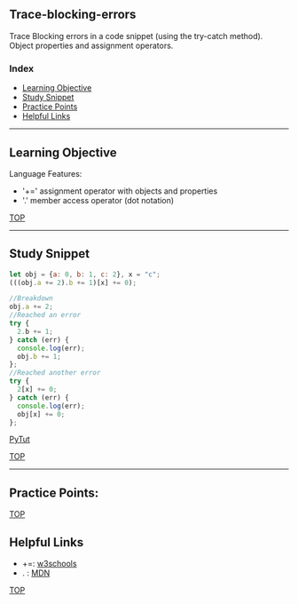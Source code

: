 ## Trace-blocking-errors

Trace Blocking errors in a code snippet (using the try-catch method). Object properties and assignment operators.

### Index
* [Learning Objective](#learning-objective)
* [Study Snippet](#study-snippet)
* [Practice Points](#practice-points)
* [Helpful Links](#helpful-links)
___

## Learning Objective

Language Features:
* '+=' assignment operator with objects and properties 
* '.' member access operator (dot notation)


[TOP](#index)

___
 
## Study Snippet

```js
let obj = {a: 0, b: 1, c: 2}, x = "c"; 
(((obj.a += 2).b += 1)[x] += 0);

//Breakdown
obj.a += 2;
//Reached an error
try {
  2.b += 1;
} catch (err) {
  console.log(err);
  obj.b += 1;
};
//Reached another error
try {
  2[x] += 0;
} catch (err) {
  console.log(err);
  obj[x] += 0;
};

```

[PyTut](https://goo.gl/8itcaE)

[TOP](#index)

___

## Practice Points:

[TOP](#index)

## Helpful Links

* +=: [w3schools](https://www.w3schools.com/js/js_assignment.asp)
* . : [MDN](https://developer.mozilla.org/en-US/docs/Web/JavaScript/Reference/Operators/Property_Accessors#Dot_notation)

[TOP](#index)

